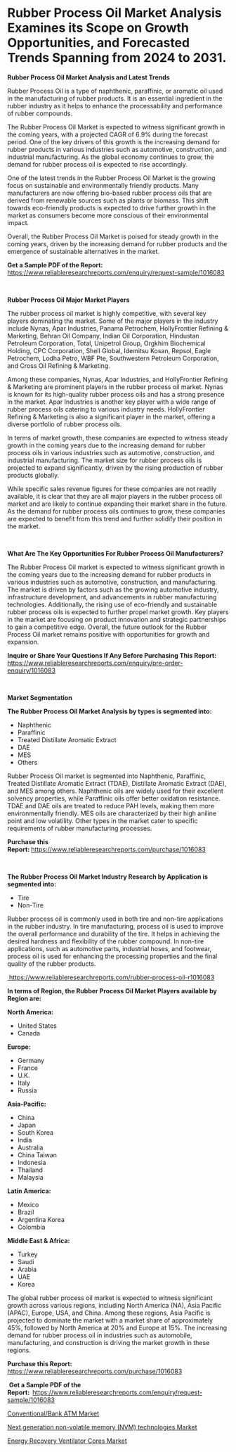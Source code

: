<p><h1>Rubber Process Oil Market Analysis Examines its Scope on Growth Opportunities, and Forecasted Trends Spanning from 2024 to 2031.</h1></p><p><strong>Rubber Process Oil Market Analysis and Latest Trends</strong></p>
<p><p>Rubber Process Oil is a type of naphthenic, paraffinic, or aromatic oil used in the manufacturing of rubber products. It is an essential ingredient in the rubber industry as it helps to enhance the processability and performance of rubber compounds.</p><p>The Rubber Process Oil Market is expected to witness significant growth in the coming years, with a projected CAGR of 6.9% during the forecast period. One of the key drivers of this growth is the increasing demand for rubber products in various industries such as automotive, construction, and industrial manufacturing. As the global economy continues to grow, the demand for rubber process oil is expected to rise accordingly.</p><p>One of the latest trends in the Rubber Process Oil Market is the growing focus on sustainable and environmentally friendly products. Many manufacturers are now offering bio-based rubber process oils that are derived from renewable sources such as plants or biomass. This shift towards eco-friendly products is expected to drive further growth in the market as consumers become more conscious of their environmental impact.</p><p>Overall, the Rubber Process Oil Market is poised for steady growth in the coming years, driven by the increasing demand for rubber products and the emergence of sustainable alternatives in the market.</p></p>
<p><strong>Get a Sample PDF of the Report:&nbsp;</strong> <a href="https://www.reliableresearchreports.com/enquiry/request-sample/1016083">https://www.reliableresearchreports.com/enquiry/request-sample/1016083</a></p>
<p>&nbsp;</p>
<p><strong>Rubber Process Oil Major Market Players</strong></p>
<p><p>The rubber process oil market is highly competitive, with several key players dominating the market. Some of the major players in the industry include Nynas, Apar Industries, Panama Petrochem, HollyFrontier Refining & Marketing, Behran Oil Company, Indian Oil Corporation, Hindustan Petroleum Corporation, Total, Unipetrol Group, Orgkhim Biochemical Holding, CPC Corporation, Shell Global, Idemitsu Kosan, Repsol, Eagle Petrochem, Lodha Petro, WBF Pte, Southwestern Petroleum Corporation, and Cross Oil Refining & Marketing.</p><p>Among these companies, Nynas, Apar Industries, and HollyFrontier Refining & Marketing are prominent players in the rubber process oil market. Nynas is known for its high-quality rubber process oils and has a strong presence in the market. Apar Industries is another key player with a wide range of rubber process oils catering to various industry needs. HollyFrontier Refining & Marketing is also a significant player in the market, offering a diverse portfolio of rubber process oils.</p><p>In terms of market growth, these companies are expected to witness steady growth in the coming years due to the increasing demand for rubber process oils in various industries such as automotive, construction, and industrial manufacturing. The market size for rubber process oils is projected to expand significantly, driven by the rising production of rubber products globally.</p><p>While specific sales revenue figures for these companies are not readily available, it is clear that they are all major players in the rubber process oil market and are likely to continue expanding their market share in the future. As the demand for rubber process oils continues to grow, these companies are expected to benefit from this trend and further solidify their position in the market.</p></p>
<p>&nbsp;</p>
<p><strong>What Are The Key Opportunities For Rubber Process Oil Manufacturers?</strong></p>
<p><p>The Rubber Process Oil market is expected to witness significant growth in the coming years due to the increasing demand for rubber products in various industries such as automotive, construction, and manufacturing. The market is driven by factors such as the growing automotive industry, infrastructure development, and advancements in rubber manufacturing technologies. Additionally, the rising use of eco-friendly and sustainable rubber process oils is expected to further propel market growth. Key players in the market are focusing on product innovation and strategic partnerships to gain a competitive edge. Overall, the future outlook for the Rubber Process Oil market remains positive with opportunities for growth and expansion.</p></p>
<p><strong>Inquire or Share Your Questions If Any Before Purchasing This Report:</strong> <a href="https://www.reliableresearchreports.com/enquiry/pre-order-enquiry/1016083">https://www.reliableresearchreports.com/enquiry/pre-order-enquiry/1016083</a></p>
<p>&nbsp;</p>
<p><strong>Market Segmentation</strong></p>
<p><strong>The Rubber Process Oil Market Analysis by types is segmented into:</strong></p>
<p><ul><li>Naphthenic</li><li>Paraffinic</li><li>Treated Distillate Aromatic Extract</li><li>DAE</li><li>MES</li><li>Others</li></ul></p>
<p><p>Rubber Process Oil market is segmented into Naphthenic, Paraffinic, Treated Distillate Aromatic Extract (TDAE), Distillate Aromatic Extract (DAE), and MES among others. Naphthenic oils are widely used for their excellent solvency properties, while Paraffinic oils offer better oxidation resistance. TDAE and DAE oils are treated to reduce PAH levels, making them more environmentally friendly. MES oils are characterized by their high aniline point and low volatility. Other types in the market cater to specific requirements of rubber manufacturing processes.</p></p>
<p><strong>Purchase this Report:&nbsp;</strong><a href="https://www.reliableresearchreports.com/purchase/1016083">https://www.reliableresearchreports.com/purchase/1016083</a></p>
<p>&nbsp;</p>
<p><strong>The Rubber Process Oil Market Industry Research by Application is segmented into:</strong></p>
<p><ul><li>Tire</li><li>Non-Tire</li></ul></p>
<p><p>Rubber process oil is commonly used in both tire and non-tire applications in the rubber industry. In tire manufacturing, process oil is used to improve the overall performance and durability of the tire. It helps in achieving the desired hardness and flexibility of the rubber compound. In non-tire applications, such as automotive parts, industrial hoses, and footwear, process oil is used for enhancing the processing properties and the final quality of the rubber products.</p></p>
<p><a href="https://www.reliableresearchreports.com/rubber-process-oil-r1016083">&nbsp;https://www.reliableresearchreports.com/rubber-process-oil-r1016083</a></p>
<p><strong>In terms of Region, the Rubber Process Oil Market Players available by Region are:</strong></p>
<p>
    <p> <strong> North America: </strong>
        <ul>
            <li>United States</li>
            <li>Canada</li>
        </ul>
        </p> 
    <p> <strong> Europe: </strong>
        <ul>
            <li>Germany</li>
            <li>France</li>
            <li>U.K.</li>
            <li>Italy</li>
            <li>Russia</li>
        </ul>
        </p> 
    <p> <strong> Asia-Pacific: </strong>
        <ul>
            <li>China</li>
            <li>Japan</li>
            <li>South Korea</li>
            <li>India</li>
            <li>Australia</li>
            <li>China Taiwan</li>
            <li>Indonesia</li>
            <li>Thailand</li>
            <li>Malaysia</li>
        </ul>
        </p> 
    <p> <strong> Latin America: </strong>
        <ul>
            <li>Mexico</li>
            <li>Brazil</li>
            <li>Argentina Korea</li>
            <li>Colombia</li>
        </ul>
        </p> 
    <p> <strong> Middle East & Africa: </strong>
        <ul>
            <li>Turkey</li>
            <li>Saudi</li>
            <li>Arabia</li>
            <li>UAE</li>
            <li>Korea</li>
        </ul>
    </p>
    </p>
<p><p>The global rubber process oil market is expected to witness significant growth across various regions, including North America (NA), Asia Pacific (APAC), Europe, USA, and China. Among these regions, Asia Pacific is projected to dominate the market with a market share of approximately 45%, followed by North America at 20% and Europe at 15%. The increasing demand for rubber process oil in industries such as automobile, manufacturing, and construction is driving the market growth in these regions.</p></p>
<p><strong>Purchase this Report: </strong><a href="https://www.reliableresearchreports.com/purchase/1016083">https://www.reliableresearchreports.com/purchase/1016083</a></p>
<p>&nbsp;<strong>Get a Sample PDF of the Report:&nbsp;&nbsp;</strong><a href="https://www.reliableresearchreports.com/enquiry/request-sample/1016083">https://www.reliableresearchreports.com/enquiry/request-sample/1016083</a></p>
<p><strong></strong></p>
<p><p><a href="https://github.com/wrwgzwbr35/Market-Research-Report-List-1/blob/main/conventionalbank-atm-market.md">Conventional/Bank ATM Market</a></p><p><a href="https://github.com/mdhefjumiah/Market-Research-Report-List-1/blob/main/next-generation-non-volatile-memory-nvm-technologies-market.md">Next generation non-volatile memory (NVM) technologies Market</a></p><p><a href="https://issuu.com/reportprime-2/docs/energy-recovery-ventilator-cores-market-size-2030.">Energy Recovery Ventilator Cores Market</a></p></p>